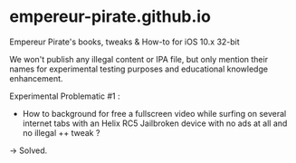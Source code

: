 # empereur-pirate.github.io
Empereur Pirate's books, tweaks &amp; How-to for iOS 10.x 32-bit

We won't publish any illegal content or IPA file, but only mention their names for experimental testing purposes and educational knowledge enhancement.


Experimental Problematic #1 :

- How to background for free a fullscreen video while surfing on several internet tabs with an Helix RC5 Jailbroken device with no ads at all and no illegal ++ tweak ?

-> Solved.
